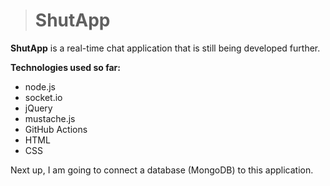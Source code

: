 ># ShutApp

**ShutApp** is a real-time chat application that is still being developed further.

**Technologies used so far:**
- node.js
- socket.io
- jQuery
- mustache.js
- GitHub Actions
- HTML
- CSS

Next up, I am going to connect a database (MongoDB) to this application.
